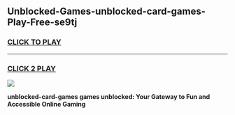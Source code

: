 
## Unblocked-Games-unblocked-card-games-Play-Free-se9tj
<h3>
<a href="https://premium76.site?title=unblocked-card-games&ref=12A">CLICK TO PLAY</a></h3>
<hr>

<h3>
<a href="https://premium76.site?title=unblocked-card-games&ref=12A">CLICK 2 PLAY</a>
  
</h3>

<a href="https://premium76.site?title=unblocked-card-games&ref=12A"><img src="https://clearcache.store/games.png"></a>


**unblocked-card-games games unblocked: Your Gateway to Fun and Accessible Online Gaming**
